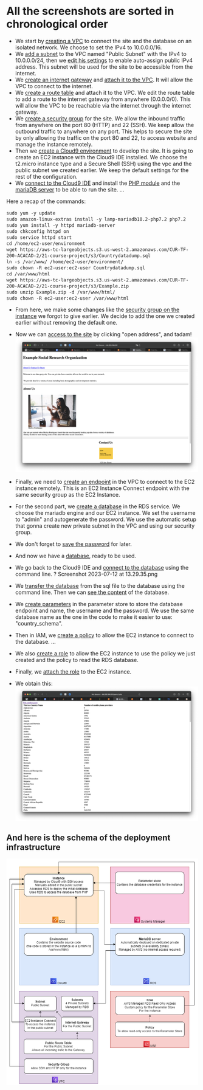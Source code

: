 # All the screenshots are sorted in chronological order

- We start by [creating a VPC](Screenshot%202023-07-12%20at%2012.01.54.png) to connect the site and the database on an isolated network. We choose to set the IPv4 to 10.0.0.0/16.
- We [add a subnet](Screenshot%202023-07-12%20at%2012.02.39.png) to the VPC named "Public Subnet" with the IPv4 to 10.0.0.0/24, then we [edit his settings](Screenshot%202023-07-12%20at%2012.03.03.png) to enable auto-assign public IPv4 address. This subnet will be used for the site to be accessible from the internet.
- We [create an internet gateway](Screenshot%202023-07-12%20at%2012.03.44.png) and [attach it to the VPC](Screenshot%202023-07-12%20at%2012.04.03.png). It will allow the VPC to connect to the internet.
- We [create a route table](Screenshot%202023-07-12%20at%2012.04.58.png) and attach it to the VPC. We edit the route table to add a route to the internet gateway from anywhere (0.0.0.0/0). This will allow the VPC to be reachable via the internet through the internet gateway.
- We [create a security group](Screenshot%202023-07-12%20at%2012.12.56.png) for the site. We allow the inbound traffic from anywhere on the port 80 (HTTP) and 22 (SSH). We keep allow the outbound traffic to anywhere on any port. This helps to secure the site by only allowing the traffic on the port 80 and 22, to access website and manage the instance remotely.
- Then we [create a Cloud9 environment](Screenshot%202023-07-12%20at%2012.17.18.png) to develop the site. It is going to create an EC2 instance with the Cloud9 IDE installed. We choose the t2.micro instance type and a Secure Shell (SSH) using the vpc and the public subnet we created earlier. We keep the default settings for the rest of the configuration.
- We [connect to the Cloud9 IDE](Screenshot%202023-07-12%20at%2012.18.44.png) and install the [PHP module](Screenshot%202023-07-12%20at%2012.21.29.png) and the [mariaDB server](Screenshot%202023-07-12%20at%2012.21.58.png) to be able to run the site.
...

Here a recap of the commands:
```
sudo yum -y update
sudo amazon-linux-extras install -y lamp-mariadb10.2-php7.2 php7.2
sudo yum install -y httpd mariadb-server
sudo chkconfig httpd on
sudo service httpd start
cd /home/ec2-user/environment
wget https://aws-tc-largeobjects.s3.us-west-2.amazonaws.com/CUR-TF-200-ACACAD-2/21-course-project/s3/Countrydatadump.sql
ln -s /var/www/ /home/ec2-user/environment/
sudo chown -R ec2-user:ec2-user Countrydatadump.sql
cd /var/www/html
wget https://aws-tc-largeobjects.s3.us-west-2.amazonaws.com/CUR-TF-200-ACACAD-2/21-course-project/s3/Example.zip
sudo unzip Example.zip -d /var/www/html/
sudo chown -R ec2-user:ec2-user /var/www/html
```

- From here, we make some changes like the [security group on the instance](Screenshot%202023-07-12%20at%2012.33.00.png) we forgot to give earlier. We decide to add the one we created earlier without removing the default one.
- Now we can [access to the site](Screenshot%202023-07-12%20at%2012.34.29.png) by clicking "open address", and tadam!
![WebSite](Screenshot%202023-07-12%20at%2012.34.49.png)
- Finally, we need to [create an endpoint](Screenshot%202023-07-12%20at%2013.58.14.png) in the VPC to connect to the EC2 instance remotely. This is an EC2 Instance Connect endpoint with the same security group as the EC2 Instance.
  
- For the second part, we [create a database](Screenshot%202023-07-12%20at%2012.35.39.png) in the RDS service. We choose the mariadb engine and our EC2 instance. We set the username to "admin" and autogenerate the password. We use the automatic setup that gonna create new private subnet in the VPC and using our security group.
- We don't forget to [save the password](Screenshot%202023-07-12%20at%2013.19.38.png) for later.
- And now we have a [database](Screenshot%202023-07-12%20at%2013.23.52.png), ready to be used.
- We go back to the Cloud9 IDE and [connect to the database](Screenshot%202023-07-12%20at%2013.28.19.png) using the command line.
? Screenshot 2023-07-12 at 13.29.35.png
- We [transfer the database](Screenshot%202023-07-12%20at%2013.29.35.png) from the sql file to the database using the command line. Then we can [see the content](Screenshot%202023-07-12%20at%2013.30.36.png) of the database.
- We [create parameters](Screenshot%202023-07-12%20at%2013.37.26.png) in the parameter store to store the database endpoint and name, the username and the password. We use the same database name as the one in the code to make it easier to use: "country_schema".
- Then in IAM, we [create a policy](Screenshot%202023-07-12%20at%2014.14.06.png) to allow the EC2 instance to connect to the database. ...
- We also [create a role](Screenshot%202023-07-12%20at%2014.14.54.png) to allow the EC2 instance to use the policy we just created and the policy to read the RDS database.
- Finally, we [attach the role](Screenshot%202023-07-12%20at%2014.15.46.png) to the EC2 instance.
- We obtain this:
![WebSite](Screenshot%202023-07-12%20at%2014.16.04.png)

## And here is the schema of the deployment infrastructure

![Network Infrastructure](CapstoneAWS.png)
